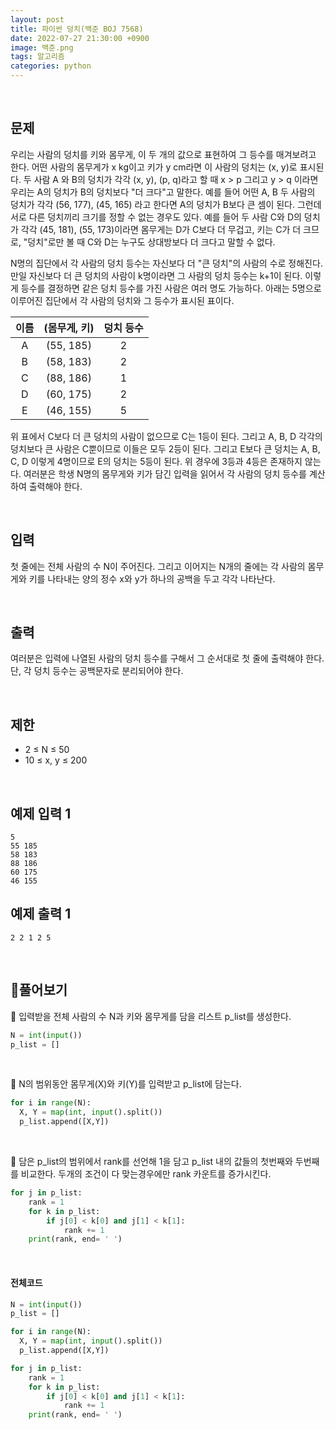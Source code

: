 ```yaml
---
layout: post
title: 파이썬 덩치(백준 BOJ 7568)
date: 2022-07-27 21:30:00 +0900
image: 백준.png
tags: 알고리즘
categories: python 
---
```


<br>

## 문제

우리는 사람의 덩치를 키와 몸무게, 이 두 개의 값으로 표현하여 그 등수를 매겨보려고 한다. 어떤 사람의 몸무게가 x kg이고 키가 y cm라면 이 사람의 덩치는 (x, y)로 표시된다. 두 사람 A 와 B의 덩치가 각각 (x, y), (p, q)라고 할 때 x > p 그리고 y > q 이라면 우리는 A의 덩치가 B의 덩치보다 "더 크다"고 말한다. 예를 들어 어떤 A, B 두 사람의 덩치가 각각 (56, 177), (45, 165) 라고 한다면 A의 덩치가 B보다 큰 셈이 된다. 그런데 서로 다른 덩치끼리 크기를 정할 수 없는 경우도 있다. 예를 들어 두 사람 C와 D의 덩치가 각각 (45, 181), (55, 173)이라면 몸무게는 D가 C보다 더 무겁고, 키는 C가 더 크므로, "덩치"로만 볼 때 C와 D는 누구도 상대방보다 더 크다고 말할 수 없다.

N명의 집단에서 각 사람의 덩치 등수는 자신보다 더 "큰 덩치"의 사람의 수로 정해진다. 만일 자신보다 더 큰 덩치의 사람이 k명이라면 그 사람의 덩치 등수는 k+1이 된다. 이렇게 등수를 결정하면 같은 덩치 등수를 가진 사람은 여러 명도 가능하다. 아래는 5명으로 이루어진 집단에서 각 사람의 덩치와 그 등수가 표시된 표이다.

| 이름 | (몸무게, 키) | 덩치 등수 |
| :--: | :----------: | :-------: |
|  A   |  (55, 185)   |     2     |
|  B   |  (58, 183)   |     2     |
|  C   |  (88, 186)   |     1     |
|  D   |  (60, 175)   |     2     |
|  E   |  (46, 155)   |     5     |

위 표에서 C보다 더 큰 덩치의 사람이 없으므로 C는 1등이 된다. 그리고 A, B, D 각각의 덩치보다 큰 사람은 C뿐이므로 이들은 모두 2등이 된다. 그리고 E보다 큰 덩치는 A, B, C, D 이렇게 4명이므로 E의 덩치는 5등이 된다. 위 경우에 3등과 4등은 존재하지 않는다. 여러분은 학생 N명의 몸무게와 키가 담긴 입력을 읽어서 각 사람의 덩치 등수를 계산하여 출력해야 한다.

<br>

## 입력

첫 줄에는 전체 사람의 수 N이 주어진다. 그리고 이어지는 N개의 줄에는 각 사람의 몸무게와 키를 나타내는 양의 정수 x와 y가 하나의 공백을 두고 각각 나타난다.

<br>

## 출력

여러분은 입력에 나열된 사람의 덩치 등수를 구해서 그 순서대로 첫 줄에 출력해야 한다. 단, 각 덩치 등수는 공백문자로 분리되어야 한다.

<br>

## 제한

- 2 ≤ N ≤ 50
- 10 ≤ x, y ≤ 200

<br>

## 예제 입력 1

```
5
55 185
58 183
88 186
60 175
46 155
```

## 예제 출력 1

```
2 2 1 2 5
```

<br>

## 📝풀어보기

📌 입력받을 전체 사람의 수 N과 키와 몸무게를 담을 리스트 p_list를 생성한다.

``` python
N = int(input())
p_list = []
```

<br>

📌 N의 범위동안 몸무게(X)와 키(Y)를 입력받고 p_list에 담는다.

``` python
for i in range(N):
  X, Y = map(int, input().split())
  p_list.append([X,Y])
```

<br>

📌 담은 p_list의 범위에서 rank를 선언해 1을 담고 p_list 내의 값들의 첫번째와 두번째를 비교한다. 두개의 조건이 다 맞는경우에만 rank 카운트를 증가시킨다.

``` python
for j in p_list:
    rank = 1
    for k in p_list:
        if j[0] < k[0] and j[1] < k[1]:
            rank += 1
    print(rank, end= ' ')
```

<br>

#### 전체코드

``` python
N = int(input())
p_list = []

for i in range(N):
  X, Y = map(int, input().split())
  p_list.append([X,Y])

for j in p_list:
    rank = 1
    for k in p_list:
        if j[0] < k[0] and j[1] < k[1]:
            rank += 1
    print(rank, end= ' ')
```

